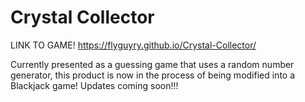 # Crystal Collector

LINK TO GAME!
https://flyguyry.github.io/Crystal-Collector/

Currently presented as a guessing game that uses a random number generator, this product is now in the process of being modified into a Blackjack game! Updates coming soon!!!

